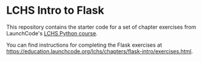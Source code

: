 # LCHS Intro to Flask

This repository contains the starter code for a set of chapter exercises from LaunchCode's [LCHS Python course](https://education.launchcode.org/lchs/index.html).

You can find instructions for completing the Flask exercises at <https://education.launchcode.org/lchs/chapters/flask-intro/exercises.html>.
